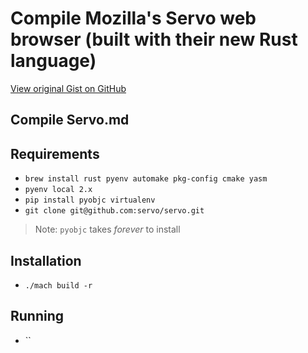 # Compile Mozilla's Servo web browser (built with their new Rust language)

[View original Gist on GitHub](https://gist.github.com/Integralist/06866d9c6faba66517d05b9278766376)

## Compile Servo.md

## Requirements

- `brew install rust pyenv automake pkg-config cmake yasm`
- `pyenv local 2.x`
- `pip install pyobjc virtualenv`
- `git clone git@github.com:servo/servo.git`

> Note: `pyobjc` takes _forever_ to install

## Installation

- `./mach build -r`

## Running

- ``

